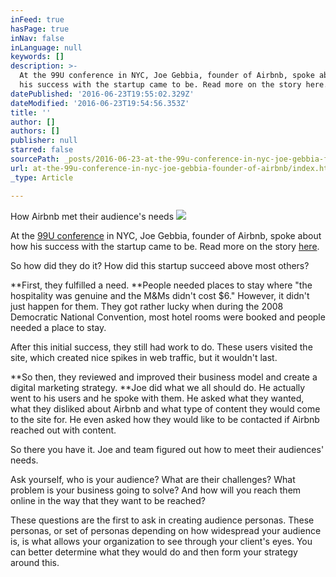 ```yaml
---
inFeed: true
hasPage: true
inNav: false
inLanguage: null
keywords: []
description: >-
  At the 99U conference in NYC, Joe Gebbia, founder of Airbnb, spoke about how
  his success with the startup came to be. Read more on the story here.
datePublished: '2016-06-23T19:55:02.329Z'
dateModified: '2016-06-23T19:54:56.353Z'
title: ''
author: []
authors: []
publisher: null
starred: false
sourcePath: _posts/2016-06-23-at-the-99u-conference-in-nyc-joe-gebbia-founder-of-airbnb.md
url: at-the-99u-conference-in-nyc-joe-gebbia-founder-of-airbnb/index.html
_type: Article

---
```

How Airbnb met their audience's needs
![](https://the-grid-user-content.s3-us-west-2.amazonaws.com/d9cfc76e-6acd-4815-b3f6-cba171b921d0.jpg)

At the [99U conference][0] in NYC, Joe Gebbia, founder of Airbnb, spoke about how his success with the startup came to be. Read more on the story [here][1].

So how did they do it? How did this startup succeed above most others?

**First, they fulfilled a need. **People needed places to stay where "the hospitality was genuine and the M&Ms didn't cost $6." However, it didn't just happen for them. They got rather lucky when during the 2008 Democratic National Convention, most hotel rooms were booked and people needed a place to stay.

After this initial success, they still had work to do. These users visited the site, which created nice spikes in web traffic, but it wouldn't last. 

**So then, they reviewed and improved their business model and create a digital marketing strategy. **Joe did what we all should do. He actually went to his users and he spoke with them. He asked what they wanted, what they disliked about Airbnb and what type of content they would come to the site for. He even asked how they would like to be contacted if Airbnb reached out with content. 

So there you have it. Joe and team figured out how to meet their audiences' needs. 

Ask yourself, who is your audience? What are their challenges? What problem is your business going to solve? And how will you reach them online in the way that they want to be reached? 

These questions are the first to ask in creating audience personas. These personas, or set of personas depending on how widespread your audience is, is what allows your organization to see through your client's eyes. You can better determine what they would do and then form your strategy around this. 

[0]: http://99u.com/ "99U Conference"
[1]: https://www.airbnb.com/story "Airbnb Story"